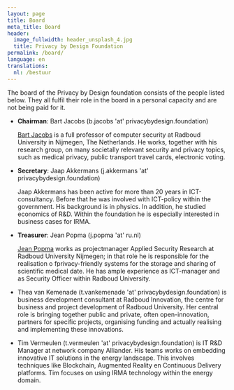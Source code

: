 ```yaml
---
layout: page
title: Board
meta_title: Board
header:
  image_fullwidth: header_unsplash_4.jpg
  title: Privacy by Design Foundation
permalink: /board/
language: en
translations:
  nl: /bestuur
---
```


The board of the Privacy by Design foundation consists of the people
listed below. They all fulfil their role in the board in a personal
capacity and are not being paid for it.

 * **Chairman**: Bart Jacobs (b.jacobs 'at' privacybydesign.foundation)

   [Bart Jacobs](http://www.cs.ru.nl/~bart) is a full professor of
   computer security at Radboud University in Nijmegen, The
   Netherlands. He works, together with his research group, on many
   societally relevant security and privacy topics, such as medical
   privacy, public transport travel cards, electronic voting.

 * **Secretary**: Jaap Akkermans (j.akkermans 'at'
   privacybydesign.foundation) 

   Jaap Akkermans has been active for more than 20 years in
   ICT-consultancy. Before that he was involved with ICT-policy within
   the government. His background is in physics. In addition, he
   studied economics of R&D. Within the foundation he is especially
   interested in business cases for IRMA.

 * **Treasurer**:  Jean Popma (j.popma 'at' ru.nl)

   [Jean Popma](https://www.linkedin.com/in/jeanpopma) works as
   projectmanager Applied Security Research at Radboud University
   Nijmegen; in that role he is responsible for the realisation o
   fprivacy-friendly systems for the storage and sharing of scientific
   medical date. He has ample experience as ICT-manager and as
   Security Officer within Radboud University.

 * Thea van Kemenade (t.vankemenade 'at' privacybydesign.foundation)
   is business development consultant at Radboud Innovation, the
   centre for business and project development of Radboud
   University. Her central role is bringing together public and
   private, often open-innovation, partners for specific projects,
   organising funding and actually realising and implementing these
   innovations.

 * Tim Vermeulen (t.vermeulen 'at' privacybydesign.foundation) is IT
   R&D Manager at network company Alliander. His teams works on
   embedding innovative IT solutions in the energy landscape. This
   involves techniques like Blockchain, Augmented Reality en
   Continuous Delivery platforms. Tim focuses on using IRMA technology
   within the energy domain.
